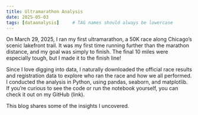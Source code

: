 ```yaml
---
title: Ultramarathon Analysis
date: 2025-05-03
tags: [dataanalysis]     # TAG names should always be lowercase
---
```

On March 29, 2025, I ran my first ultramarathon, a 50K race along Chicago’s scenic lakefront trail. It was my first time running further than the marathon distance, and my goal was simply to finish. The final 10 miles were especially tough, but I made it to the finish line!

Since I love digging into data, I naturally downloaded the official race results and registration data to explore who ran the race and how we all performed. I conducted the analysis in Python, using pandas, seaborn, and matplotlib. If you’re curious to see the code or run the notebook yourself, you can check it out on my GitHub (link).

This blog shares some of the insights I uncovered.
